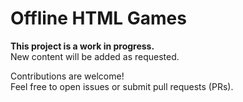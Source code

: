 # Offline HTML Games

**This project is a work in progress.**  
New content will be added as requested.

Contributions are welcome!  
Feel free to open issues or submit pull requests (PRs).
